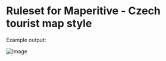 # Ruleset for Maperitive - Czech tourist map style

Example output:

![Image](../blob/master/hut-mapa.png?raw=true)
